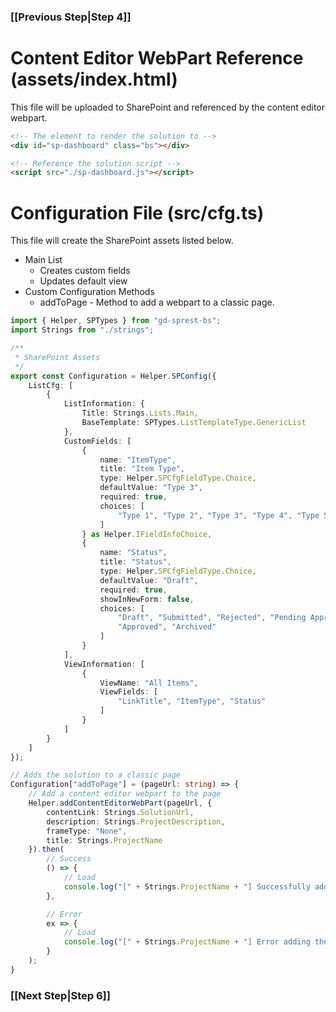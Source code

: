 ### [[Previous Step|Step 4]]

# Content Editor WebPart Reference (assets/index.html)

This file will be uploaded to SharePoint and referenced by the content editor webpart.

```html
<!-- The element to render the solution to -->
<div id="sp-dashboard" class="bs"></div>

<!-- Reference the solution script -->
<script src="./sp-dashboard.js"></script>
```

# Configuration File (src/cfg.ts)

This file will create the SharePoint assets listed below.

- Main List
    - Creates custom fields
    - Updates default view
- Custom Configuration Methods
    - addToPage - Method to add a webpart to a classic page.

```ts
import { Helper, SPTypes } from "gd-sprest-bs";
import Strings from "./strings";

/**
 * SharePoint Assets
 */
export const Configuration = Helper.SPConfig({
    ListCfg: [
        {
            ListInformation: {
                Title: Strings.Lists.Main,
                BaseTemplate: SPTypes.ListTemplateType.GenericList
            },
            CustomFields: [
                {
                    name: "ItemType",
                    title: "Item Type",
                    type: Helper.SPCfgFieldType.Choice,
                    defaultValue: "Type 3",
                    required: true,
                    choices: [
                        "Type 1", "Type 2", "Type 3", "Type 4", "Type 5"
                    ]
                } as Helper.IFieldInfoChoice,
                {
                    name: "Status",
                    title: "Status",
                    type: Helper.SPCfgFieldType.Choice,
                    defaultValue: "Draft",
                    required: true,
                    showInNewForm: false,
                    choices: [
                        "Draft", "Submitted", "Rejected", "Pending Approval",
                        "Approved", "Archived"
                    ]
                }
            ],
            ViewInformation: [
                {
                    ViewName: "All Items",
                    ViewFields: [
                        "LinkTitle", "ItemType", "Status"
                    ]
                }
            ]
        }
    ]
});

// Adds the solution to a classic page
Configuration["addToPage"] = (pageUrl: string) => {
    // Add a content editor webpart to the page
    Helper.addContentEditorWebPart(pageUrl, {
        contentLink: Strings.SolutionUrl,
        description: Strings.ProjectDescription,
        frameType: "None",
        title: Strings.ProjectName
    }).then(
        // Success
        () => {
            // Load
            console.log("[" + Strings.ProjectName + "] Successfully added the solution to the page.", pageUrl);
        },

        // Error
        ex => {
            // Load
            console.log("[" + Strings.ProjectName + "] Error adding the solution to the page.", ex);
        }
    );
}
```

### [[Next Step|Step 6]]